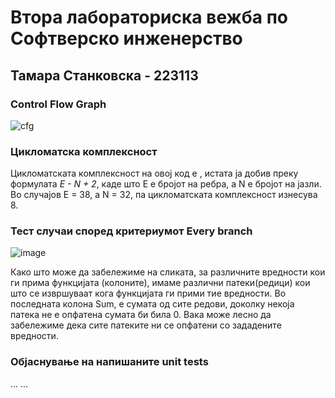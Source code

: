 # Втора лабораториска вежба по Софтверско инженерство

## Тамара Станковска - 223113

### Control Flow Graph
![cfg](https://github.com/TamaraStankovska1/SI_2024_lab2_223113/assets/165705077/f5a13c3b-af75-4a61-b607-a2f39d7a1dcc)

### Цикломатска комплексност
Цикломатската комплексност на овој код е , истата ја добив преку формулата *E - N + 2*, каде што E е бројот на ребра, а N е бројот на јазли. Во случајoв E = 38, a N = 32, па цикломатската комплексност изнесува 8.

### Тест случаи според критериумот Every branch
![image](https://github.com/TamaraStankovska1/SI_2024_lab2_223113/assets/165705077/e060929e-2224-4a87-a939-93d956e30a74)

Како што може да забележиме на сликата, за различните вредности кои ги прима функцијата (колоните), имаме различни патеки(редици) кои што се извршуваат кога функцијата ги прими тие вредности. Во последната колона Sum, е сумата од сите редови, доколку некоја патека не е опфатена сумата би била 0. Вака може лесно да забележиме дека сите патеките ни се опфатени со зададените вредности.

### Објаснување на напишаните unit tests
... ...

